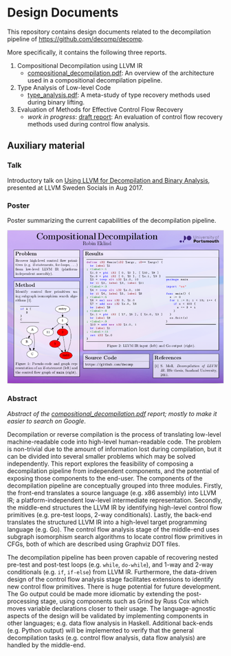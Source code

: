 # Design Documents

This repository contains design documents related to the decompilation pipeline of https://github.com/decomp/decomp.

More specifically, it contains the following three reports.

1. Compositional Decompilation using LLVM IR
    - [compositional_decompilation.pdf](https://github.com/decomp/doc/raw/master/report/compositional_decompilation/compositional_decompilation.pdf): An overview of the architecture used in a compositional decompilation pipeline.
2. Type Analysis of Low-level Code
    - [type_analysis.pdf](https://github.com/decomp/doc/raw/master/report/type_analysis/type_analysis.pdf): A meta-study of type recovery methods used during binary lifting.
2. Evaluation of Methods for Effective Control Flow Recovery
    - *work in progress*: [draft report](https://github.com/decomp/doc/tree/master/report/control_flow_analysis): An evaluation of control flow recovery methods used during control flow analysis.

## Auxiliary material

### Talk

Introductory talk on [Using LLVM for Decompilation and Binary Analysis](http://talks.godoc.org/github.com/decomp/doc/talk/intro.slide), presented at LLVM Sweden Socials in Aug 2017.

### Poster

Poster summarizing the current capabilities of the decompilation pipeline.

[![Poster: Compositional Decompilation](https://raw.githubusercontent.com/decomp/doc/master/poster/poster.png)](https://github.com/decomp/doc/raw/master/poster/poster.pdf)

### Abstract

*Abstract of the [compositional_decompilation.pdf](https://github.com/decomp/doc/raw/master/report/compositional_decompilation/compositional_decompilation.pdf) report; mostly to make it easier to search on Google*.

Decompilation or reverse compilation is the process of translating low-level machine-readable code into high-level human-readable code. The problem is non-trivial due to the amount of information lost during compilation, but it can be divided into several smaller problems which may be solved independently. This report explores the feasibility of composing a decompilation pipeline from independent components, and the potential of exposing those components to the end-user. The components of the decompilation pipeline are conceptually grouped into three modules. Firstly, the front-end translates a source language (e.g. x86 assembly) into LLVM IR; a platform-independent low-level intermediate representation. Secondly, the middle-end structures the LLVM IR by identifying high-level control flow primitives (e.g. pre-test loops, 2-way conditionals). Lastly, the back-end translates the structured LLVM IR into a high-level target programming language (e.g. Go). The control flow analysis stage of the middle-end uses subgraph isomorphism search algorithms to locate control flow primitives in CFGs, both of which are described using Graphviz DOT files.

The decompilation pipeline has been proven capable of recovering nested pre-test and post-test loops (e.g. `while`, `do-while`), and 1-way and 2-way conditionals (e.g. `if`, `if-else`) from LLVM IR. Furthermore, the data-driven design of the control flow analysis stage facilitates extensions to identify new control flow primitives. There is huge potential for future development. The Go output could be made more idiomatic by extending the post-processing stage, using components such as Grind by Russ Cox which moves variable declarations closer to their usage. The language-agnostic aspects of the design will be validated by implementing components in other languages; e.g. data flow analysis in Haskell. Additional back-ends (e.g. Python output) will be implemented to verify that the general decompilation tasks (e.g. control flow analysis, data flow analysis) are handled by the middle-end.
